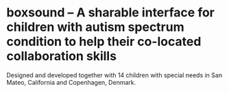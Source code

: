 # boxsound – A sharable interface for children with autism spectrum condition to help their co-located collaboration skills
 Designed and developed together with 14 children with special needs in San Mateo, California and Copenhagen, Denmark.
